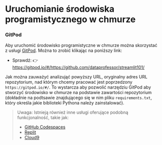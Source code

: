 # Uruchomianie środowiska programistycznego w chmurze

### GitPod
Aby uruchomić środowisko programistyczne w chmurze można skorzystać z usługi [GitPod](https://www.gitpod.io/). Można to zrobić klikając na poniższy link:
- Sprawdź: 👉 https://gitpod.io/#/https://github.com/dataprofessor/streamlit101/

Jak można zauważyć analizująć powyższy URL, oryginalny adres URL repozytorium, nad którym chcemy pracować jest poprzedzony `https://gitpod.io/#/`. To wystarcza aby pozwolić narzędziu GitPod aby stworzyć środowisko w chmurze na podstawie zawartości repozytorium (dokładnie na podtsawie znajdującego się w nim pliku `requirements.txt`, który określa jakie biblioteki Pythona należy zainstalować).

> Uwaga: Istnieją również inne usługi oferujące podobną funkcjonalność, takie jak:
> - [GitHub Codespaces](https://docs.github.com/en/codespaces/setting-up-your-project-for-codespaces/setting-up-your-python-project-for-codespaces)
> - [Replit](https://replit.com/)
> - [Cloud9](https://aws.amazon.com/cloud9/)
